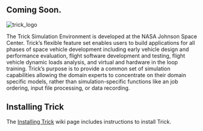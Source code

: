 ## Coming Soon.

![trick_logo](https://raw.github.com/nasa/Trick/master/trick-0.png)

The Trick Simulation Environment is developed at the NASA Johnson Space Center.
Trick’s flexible feature set enables users to build applications for all phases
of space vehicle development including early vehicle design and performance
evaluation, flight software development and testing, flight vehicle dynamic
loads analysis, and virtual and hardware in the loop training.  Trick’s purpose
is to provide a common set of simulation capabilities allowing the domain experts
to concentrate on their domain specific models, rather than simulation-specific
functions like an job ordering, input file processing, or data recording.

## Installing Trick

The [Installing Trick](https://github.com/nasa/Trick/wiki/Installing-Trick)
wiki page includes instructions to install Trick.


